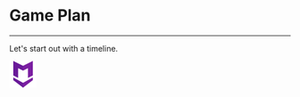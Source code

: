 # Game Plan
___

Let's start out with a timeline.

![alt text](https://github.com/adam-p/markdown-here/raw/master/src/common/images/icon48.png "I hope this is legible")